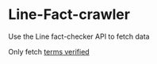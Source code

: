 # Line-Fact-crawler


Use the Line fact-checker API to fetch data

Only fetch [terms verified](https://fact-checker.line.me/category?type=verified)
